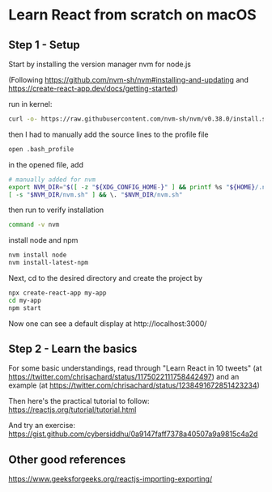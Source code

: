 # Learn React from scratch on macOS

## Step 1 - Setup

Start by installing the version manager nvm for node.js

(Following https://github.com/nvm-sh/nvm#installing-and-updating and https://create-react-app.dev/docs/getting-started)

run in kernel:
```sh
curl -o- https://raw.githubusercontent.com/nvm-sh/nvm/v0.38.0/install.sh | bash
```
then I had to manually add the source lines to the profile file
```sh
open .bash_profile
```
in the opened file, add
```sh
# manually added for nvm
export NVM_DIR="$([ -z "${XDG_CONFIG_HOME-}" ] && printf %s "${HOME}/.nvm" || printf %s "${XDG_CONFIG_HOME}/nvm")"
[ -s "$NVM_DIR/nvm.sh" ] && \. "$NVM_DIR/nvm.sh"
```
then run to verify installation
```sh
command -v nvm
```
install node and npm
```sh
nvm install node
nvm install-latest-npm
```

Next, cd to the desired directory and create the project by
```sh
npx create-react-app my-app
cd my-app
npm start
```

Now one can see a default display at http://localhost:3000/


## Step 2 - Learn the basics

For some basic understandings, read through "Learn React in 10 tweets" (at https://twitter.com/chrisachard/status/1175022111758442497)
and an example (at https://twitter.com/chrisachard/status/1238491672851423234)

Then here's the practical tutorial to follow: https://reactjs.org/tutorial/tutorial.html

And try an exercise: https://gist.github.com/cybersiddhu/0a9147faff7378a40507a9a9815c4a2d


## Other good references
https://www.geeksforgeeks.org/reactjs-importing-exporting/
